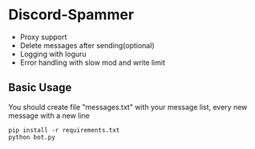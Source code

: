 # Discord-Spammer

- Proxy support
- Delete messages after sending(optional)
- Logging with loguru
- Error handling with slow mod and write limit

## Basic Usage
You should create file "messages.txt" with your message list, every new message with a new line

```
pip install -r requirements.txt
python bot.py
```
